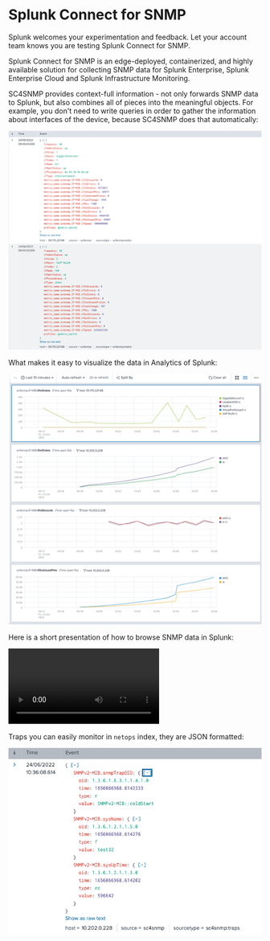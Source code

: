 # Splunk Connect for SNMP

Splunk welcomes your experimentation and feedback. Let your
account team knows you are testing Splunk Connect for SNMP.

Splunk Connect for SNMP is an edge-deployed, containerized, and highly
available solution for collecting SNMP data for Splunk Enterprise,
Splunk Enterprise Cloud and Splunk Infrastructure Monitoring.

SC4SNMP provides context-full information - not only forwards SNMP data to Splunk, but also combines 
all of pieces into the meaningful objects. For example, you don't need to write queries in order to gather the information about
interfaces of the device, because SC4SNMP does that automatically:

[![Interface metrics](images/interface_metrics.png)](images/interface_metrics.png)

What makes it easy to visualize the data in Analytics of Splunk:

[![Interface analytics](images/interface_analytics.png)](images/interface_analytics.png)

Here is a short presentation of how to browse SNMP data in Splunk:

![type:video](videos/setting_analytics.mov)

Traps you can easily monitor in `netops` index, they are JSON formatted:

[![Trap example](images/trap.png)](images/trap.png)